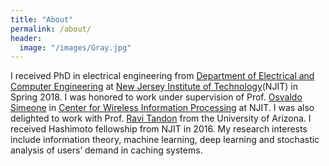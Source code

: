 ```yaml
---
title: "About"
permalink: /about/
header:
  image: "/images/Gray.jpg"
---
```


I received PhD in electrical engineering from [Department of Electrical and Computer Engineering](https://ece.njit.edu) at [New Jersey Institute of Technology](http://www.njit.edu)(NJIT) in Spring 2018. I was honored to work under supervision of Prof. [Osvaldo Simeone](https://nms.kcl.ac.uk/osvaldo.simeone/index.htm) in [Center for Wireless Information Processing](http://centers.njit.edu/cwcspr/) at NJIT. I was also delighted to work with Prof. [Ravi Tandon](http://www2.engr.arizona.edu/~tandonr/) from the University of Arizona. I received Hashimoto fellowship from NJIT in 2016. My research interests include information theory, machine learning, deep learning and stochastic analysis of users’ demand in caching systems.

